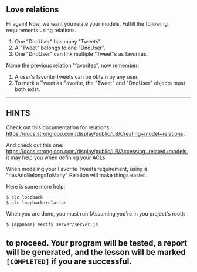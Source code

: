 Love relations
----------------------------------------------------------------------

Hi again! Now, we want you relate your models. Fulfill the following requirements using relations.

1. One "DndUser" has many "Tweets".
2. A "Tweet" belongs to one "DndUser".
3. One "DndUser" can link multiple "Tweet"s as favorites.

Name the previous relation "favorites", now remember:

1. A user's favorite Tweets can be obtain by any user.
2. To mark a Tweet as Favorite, the "Tweet" and "DndUser" objects must both exist.

----------------------------------------------------------------------

## HINTS

Check out this documentation for relations: https://docs.strongloop.com/display/public/LB/Creating+model+relations.

And check out this one: https://docs.strongloop.com/display/public/LB/Accessing+related+models, it may help you when
defining your ACLs.

When modeling your Favorite Tweets requirement, using a "hasAndBelongsToMany" Relation will make things easier.

Here is some more help:

```sh
$ slc loopback
$ slc loopback:relation
```

When you are done, you must run (Assuming you're in you project's root):

```sh
$ {appname} verify server/server.js
```

to proceed. Your program will be tested, a report will be generated, and the lesson will be marked `[COMPLETED]` if you are successful.
----------------------------------------------------------------------
